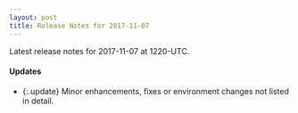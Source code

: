 ```yaml
---
layout: post
title: Release Notes for 2017-11-07
---
```


Latest release notes for 2017-11-07 at 1220-UTC.

<div class='updates' markdown='1'>

#### Updates

- {:.update} Minor enhancements, fixes or environment changes not listed in detail.

</div>


